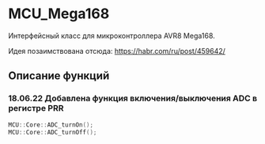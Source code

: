 # MCU_Mega168
Интерфейсный класс для микроконтроллера AVR8 Mega168.

Идея позаимствована отсюда: https://habr.com/ru/post/459642/
## Описание функций

### 18.06.22 Добавлена функция включения/выключения ADC в регистре PRR
```C++
MCU::Core::ADC_turnOn();
MCU::Core::ADC_turnOff();
```

